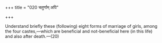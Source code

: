 +++
title = "020 चतुर्णाम् अपि"

+++

Understand briefly these (following) eight forms of marriage of girls, among the four castes,—which are beneficial and not-beneficial here (in this life) and also after death.—(20)